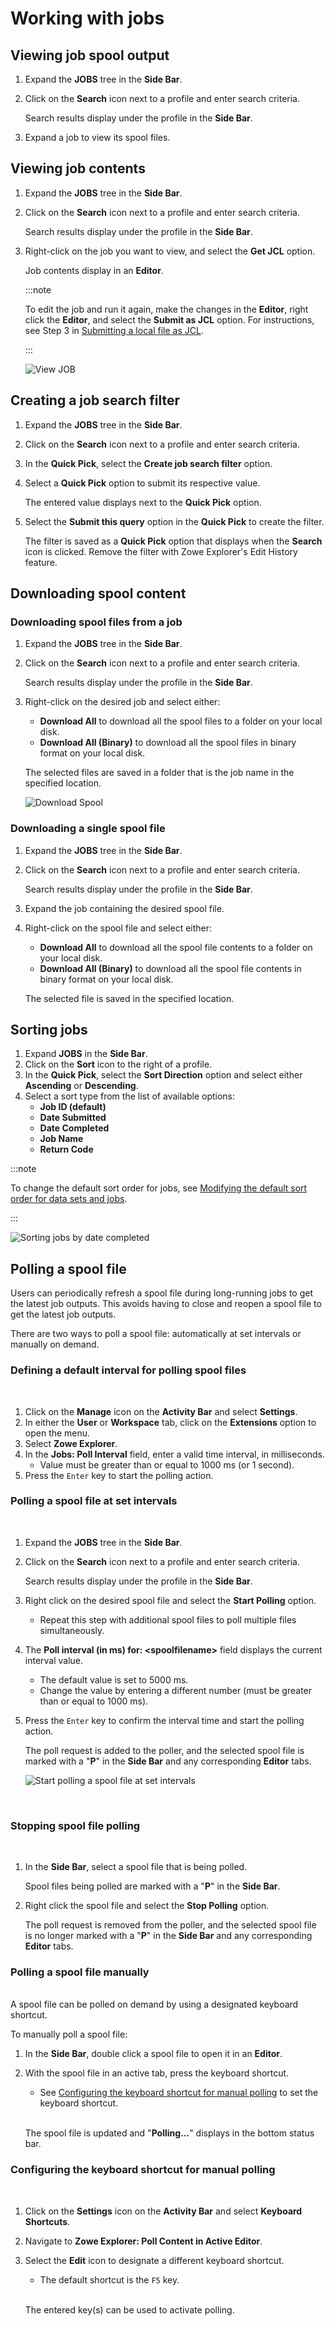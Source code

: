 # Working with jobs

## Viewing job spool output

1. Expand the **JOBS** tree in the **Side Bar**.
2. Click on the **Search** icon next to a profile and enter search criteria.

   Search results display under the profile in the **Side Bar**.

3. Expand a job to view its spool files.

## Viewing job contents

1. Expand the **JOBS** tree in the **Side Bar**.
2. Click on the **Search** icon next to a profile and enter search criteria.

   Search results display under the profile in the **Side Bar**.
3. Right-click on the job you want to view, and select the **Get JCL** option.

   Job contents display in an **Editor**.

   :::note

   To edit the job and run it again, make the changes in the **Editor**, right click the **Editor**, and select the **Submit as JCL** option. For instructions, see Step 3 in [Submitting a local file as JCL](../user-guide/ze-working-with-data-sets.md#submitting-a-local-file-as-jcl).

   :::

   ![View JOB](../images/ze/ZE-jobs-get-jcl.gif)

## Creating a job search filter

1. Expand the **JOBS** tree in the **Side Bar**.
2. Click on the **Search** icon next to a profile and enter search criteria.
3. In the **Quick Pick**, select the **Create job search filter** option.
4. Select a **Quick Pick** option to submit its respective value.

   The entered value displays next to the **Quick Pick** option.
5. Select the **Submit this query** option in the **Quick Pick** to create the filter.

   The filter is saved as a **Quick Pick** option that displays when the **Search** icon is clicked. Remove the filter with Zowe Explorer's Edit History feature.

## Downloading spool content

### Downloading spool files from a job

1. Expand the **JOBS** tree in the **Side Bar**.
2. Click on the **Search** icon next to a profile and enter search criteria.

   Search results display under the profile in the **Side Bar**.
3. Right-click on the desired job and select either:

   - **Download All** to download all the spool files to a folder on your local disk.
   - **Download All (Binary)** to download all the spool files in binary format on your local disk.

   The selected files are saved in a folder that is the job name in the specified location.

   ![Download Spool](../images/ze/ZE-jobs-download-spool.gif)

### Downloading a single spool file

1. Expand the **JOBS** tree in the **Side Bar**.
2. Click on the **Search** icon next to a profile and enter search criteria.

   Search results display under the profile in the **Side Bar**.
3. Expand the job containing the desired spool file.
4. Right-click on the spool file and select either:

   - **Download All** to download all the spool file contents to a folder on your local disk.
   - **Download All (Binary)** to download all the spool file contents in binary format on your local disk.

   The selected file is saved in the specified location.

## Sorting jobs

1. Expand **JOBS** in the **Side Bar**.
2. Click on the **Sort** icon to the right of a profile.
3. In the **Quick Pick**, select the **Sort Direction** option and select either **Ascending** or **Descending**.
4. Select a sort type from the list of available options:
   - **Job ID (default)**
   - **Date Submitted**
   - **Date Completed**
   - **Job Name**
   - **Return Code**

:::note

To change the default sort order for jobs, see [Modifying the default sort order for data sets and jobs](ze-install-configuring-ze.md#modifying-the-default-sort-order-for-data-sets-and-jobs).

:::

   ![Sorting jobs by date completed](../images/ze/ZE-sorting-jobs-by-date-completed.gif)

## Polling a spool file

Users can periodically refresh a spool file during long-running jobs to get the latest job outputs. This avoids having to close and reopen a spool file to get the latest job outputs.

There are two ways to poll a spool file: automatically at set intervals or manually on demand.

### Defining a default interval for polling spool files
<br/>

1. Click on the **Manage** icon on the **Activity Bar** and select **Settings**.
2. In either the **User** or **Workspace** tab, click on the **Extensions** option to open the menu.
3. Select **Zowe Explorer**.
4. In the **Jobs: Poll Interval** field, enter a valid time interval, in milliseconds.
 	- Value must be greater than or equal to 1000 ms (or 1 second).
5. Press the `Enter` key to start the polling action.

### Polling a spool file at set intervals
<br/>

1. Expand the **JOBS** tree in the **Side Bar**.
2. Click on the **Search** icon next to a profile and enter search criteria.

   Search results display under the profile in the **Side Bar**.
3. Right click on the desired spool file and select the **Start Polling** option.
    - Repeat this step with additional spool files to poll multiple files simultaneously.
4. The **Poll interval (in ms) for: &lt;spoolfilename&gt;** field displays the current interval value.
    - The default value is set to 5000 ms.
    - Change the value by entering a different number (must be greater than or equal to 1000 ms).
5. Press the `Enter` key to confirm the interval time and start the polling action.

   The poll request is added to the poller, and the selected spool file is marked with a "**P**" in the **Side Bar** and any corresponding **Editor** tabs.

   ![Start polling a spool file at set intervals](../images/ze/ZE-start-polling-V2.gif)

<br/>

### Stopping spool file polling
<br/>

1. In the **Side Bar**, select a spool file that is being polled.

   Spool files being polled are marked with a "**P**" in the **Side Bar**.

2. Right click the spool file and select the **Stop Polling** option.

   The poll request is removed from the poller, and the selected spool file is no longer marked with a "**P**" in the **Side Bar** and any corresponding **Editor** tabs.

### Polling a spool file manually

<br/>A spool file can be polled on demand by using a designated keyboard shortcut.

To manually poll a spool file:

1. In the **Side Bar**, double click a spool file to open it in an **Editor**.
2. With the spool file in an active tab, press the keyboard shortcut.
    - See [Configuring the keyboard shortcut for manual polling](#configuring-the-keyboard-shortcut-for-manual-polling) to set the keyboard shortcut.

   <br/>
   
   The spool file is updated and "**Polling...**" displays in the bottom status bar.

### Configuring the keyboard shortcut for manual polling
<br/>

1. Click on the **Settings** icon on the **Activity Bar** and select **Keyboard Shortcuts**.

2. Navigate to **Zowe Explorer: Poll Content in Active Editor**.
3. Select the **Edit** icon to designate a different keyboard shortcut.
    - The default shortcut is the `F5` key.
    <br/>

    The entered key(s) can be used to activate polling.
